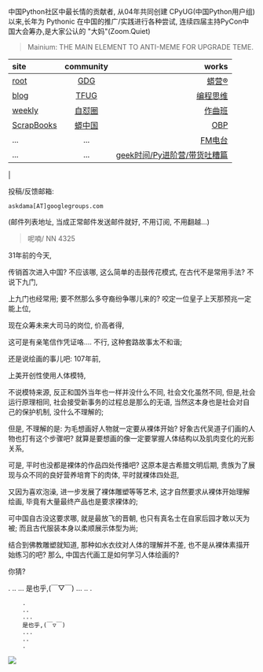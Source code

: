 中国Python社区中最长情的贡献者, 从04年共同创建 CPyUG(中国Python用户组)以来,长年为 Pythonic 在中国的推广/实践进行各种尝试, 连续四届主持PyCon中国大会筹办,是大家公认的 "大妈"(Zoom.Quiet)

> Mainium: THE MAIN ELEMENT TO ANTI-MEME FOR UPGRADE TEME.

| site | community | works |
| :-----| :----: | ----: |
| [root](http://zoomquiet.io/) | [GDG](https://blog.zhgdg.org/) | [蟒营®](https://doc.101.camp/) |
| [blog](https://blog.zoomquiet.io/pages/zoomquiet.html) | [TFUG](http://zh.tfug.world/) | [编程思维](https://py.101.camp/) |
| [weekly](http://weekly.pychina.org/) | [自怼圈](https://du.101.camp/) | [作曲班](https://mu.101.camp/) |
| [ScrapBooks](https://zoomquiet.io/collection.html) | [蟒中国](https://pychina.org/) | [OBP](https://zoomquiet.io/obp/index.html) |
| ... | ... | [FM电台](https://fm.101.camp/) |
| ... | ... | [geek时间/Py进阶营/带货吐糟篇](https://fm.101.camp/2020/geek2py-dama.html) 
 |


投稿/反馈邮箱:

    askdama[AT]googlegroups.com

(邮件列表地址, 
当成正常邮件发送邮件就好, 不用订阅, 不用翻越...)


> ​呢喃/ NN 4325





31年前的今天,

传销首次进入中国?
不应该哪,
这么简单的击鼓传花模式,
在古代不是常用手法?
不说下九门,

上九门也经常用;
要不然那么多夺裔纷争哪儿来的?
咬定一位皇子上天那预兆一定能上位,

现在众筹未来大司马的岗位,
价高者得,

这可是有亲笔信作凭证咯....
不行,
这种套路故事太不和谐;



还是说绘画的事儿吧:
107年前,

上美开创性使用人体模特,

不说模特来源,
反正和国外当年也一样并没什么不同,
社会文化虽然不同,
但是,社会运行原理相同,
社会接受新事务的过程总是那么的无语,
当然这本身也是社会对自己的保护机制,
没什么不理解的;


但是,
不理解的是:
为毛想画好人物就一定要从裸体开始?
好象古代吴道子们画的人物也打有这个步骤吧?
就算是要想画的像一定要掌握人体结构以及肌肉变化的光影关系,

可是,
平时也没都是裸体的作品四处传播吧?
这原本是古希腊文明后期,
贵族为了展现与众不同的良好营养培育下的肉体,
平时就裸体四处逛,

又因为喜欢泡澡,
进一步发展了裸体雕塑等等艺术,
这才自然要求从裸体开始理解绘画,
毕竟有大量最终产品也是要求裸体的;



可中国自古没这要求哪,
就是最放飞的晋朝,
也只有真名士在自家后园才敢以天为被;
而且古代服装本身以柔顺展示体型为尚;

结合到佛教雕塑就知道,
那种如水衣纹对人体的理解并不差,
也不是从裸体素描开始练习的吧?
那么, 
中国古代画工是如何学习人体绘画的?

你猜?




.
..
...
是也乎,(￣▽￣)
...
..
.






```
    .
    ..
    ...
    是也乎,(￣▽￣)
    ...
    ..
    .
```

![](http://ydlj.zoomquiet.top/ipic/2021-03-21-zq42-today-card-2103.022.jpeg)

